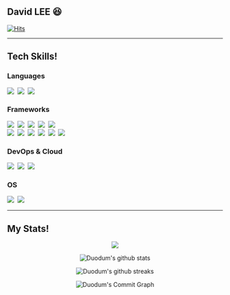 ## David LEE :laughing:

[![Hits](https://hits.seeyoufarm.com/api/count/incr/badge.svg?url=https%3A%2F%2Fgithub.com%2FDuodum%2Fhit-counter&count_bg=%2379C83D&title_bg=%23555555&icon=github.svg&icon_color=%23E7E7E7&title=hits&edge_flat=false)](https://hits.seeyoufarm.com)

----
## Tech Skills!

### Languages
<div align="left">
  <img src="https://img.shields.io/badge/Python-407eb0?style=flat-square&logo=Python&logoColor=white"/></a>&nbsp 
  <img src="https://img.shields.io/badge/Linux-FCC624?style=flat-square&logo=Linux&logoColor=white"/></a>&nbsp
  <img src="https://img.shields.io/badge/C-A8B9CC?style=flat-square&logo=C&logoColor=white"/></a>&nbsp
</div>

### Frameworks
<div align='left'>
  <img src="https://img.shields.io/badge/Django-0c4b33?style=flat-square&logo=Django&logoColor=white"/></a>&nbsp 
  <img src="https://img.shields.io/badge/MySQL-4479A1?style=flat-square&logo=MySQL&logoColor=white"/></a>&nbsp 
  <img src="https://img.shields.io/badge/Apache-D22128?style=flat-square&logo=Apache&logoColor=white"/></a>&nbsp 
  <img src="https://img.shields.io/badge/Unity-black?style=flat-square&logo=Unity&logoColor=white"/></a>&nbsp 
  <img src="https://img.shields.io/badge/.NET-512BD4?style=flat-square&logo=.NET&logoColor=white"/></a>&nbsp 
  <br>
  <img src="https://img.shields.io/badge/Tensorflow-FF6F00?style=flat-square&logo=Tensorflow&logoColor=white"/></a>&nbsp 
  <img src="https://img.shields.io/badge/Keras-D00000?style=flat-square&logo=Keras&logoColor=white"/></a>&nbsp 
  <img src="https://img.shields.io/badge/Pytorch-EE4C2C?style=flat-square&logo=Pytorch&logoColor=white"/></a>&nbsp 
  <img src="https://img.shields.io/badge/Jupyter-F37626?style=flat-square&logo=Jupyter&logoColor=white"/></a>&nbsp 
  <img src="https://img.shields.io/badge/scikit%20learn-F7931E?style=flat-square&logo=scikit-learn&logoColor=white"/></a>&nbsp 
  <img src="https://img.shields.io/badge/OpenCV-5C3EE8?style=flat-square&logo=OpenCV&logoColor=white"/></a>&nbsp 
</div>

### DevOps & Cloud
<div align='left'>
  <img src="https://img.shields.io/badge/Heroku-430098?style=flat-square&logo=Heroku&logoColor=white"/></a>&nbsp 
  <img src="https://img.shields.io/badge/Amazon%20AWS-232F3E?style=flat-square&logo=AmazonAWS&logoColor=white"/></a>&nbsp 
  <img src="https://img.shields.io/badge/Docker-2496ED?style=flat-square&logo=Docker&logoColor=white"/></a>&nbsp 
</div>

### OS
<div align='left'>
  <img src="https://img.shields.io/badge/Ubuntu-E95420?style=flat-square&logo=Ubuntu&logoColor=white"/></a>&nbsp 
  <img src="https://img.shields.io/badge/Kali%20Linux-557C94?style=flat-square&logo=Kalilinux&logoColor=white"/></a>&nbsp 
</div>

----
## My Stats!
<div align=center>

<a href="https://opgc.me/#/users/Duodum" target="_blank"><img src="https://api.opgc.me/githubs/users/Duodum/tag/?theme=dracula" /></a>

![Duodum's github stats](https://github-readme-stats-git-masterrstaa-rickstaa.vercel.app/api?username=Duodum&count_private=true&show_icons=true&theme=algolia)

![Duodum's github streaks](https://github-readme-streak-stats.herokuapp.com/?user=duodum&stroke=ffffff&background=050F2C&ring=0194DD&fire=0194DD&currStreakNum=ffffff&currStreakLabel=0194DD&sideNums=ffffff&sideLabels=ffffff&dates=ffffff)

![Duodum's Commit Graph](https://github-readme-activity-graph.vercel.app/graph?username=duodum&bg_color=050F2C&color=ffffff&line=0194DD&point=ffffff&area_color=1c1917&area=true&custom_title=%20David%20Lee%20Commits%20Graph)

</div>
